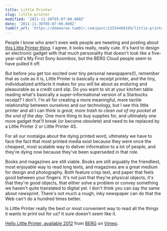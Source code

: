 ```yaml
---
title: Little Printer
slug: little-printer
modified: '2011-11-30T05:07:00.000Z'
date: '2011-11-30T05:07:00.000Z'
tumblr_url: 'https://ddemaree.tumblr.com/post/13534480169/little-printer'
---
```

People I know who aren't even web people are tweeting and posting about [this Little Printer thing](http://bergcloud.com/2011/11/29/announcing-little-printer-and-berg-cloud/). I agree, it looks really, really cute. It's hard to design an electronic gadget with that much personality that doesn't look like a five-year-old's My First Sony boombox, but the BERG Cloud people seem to have pulled it off.

But before you get too excited over tiny personal newspapers(!), remember that as cute as it is, Little Printer is basically a receipt printer, and the tiny, individualized artifacts it makes for you will be about as enduring and pleasurable as a credit card slip. Do you want to sit at your kitchen table reading what's basically a super-informational version of a Starbucks receipt? I don't. I'm all for creating a more meaningful, more tactile relationship between ourselves and our technology, but I see this little printer and all I can think is _great, more trash to clean out of my pocket at the end of the day_. One more thing to buy supplies for, and ultimately one more gadget that'll break (or become obsolete) and need to be replaced by a Little Printer 2 or Little Printer 4S.

For all our nostalgia about the dying printed word, ultimately we have to face the fact that most printed media exist because they were once the cheapest, most scalable way to deliver information to a lot of people, and they're dying now because they've been superseded in that role.

Books and magazines are still viable. Books are still arguably the friendliest, most enjoyable way to read long texts, and magazines are a great medium for design and photography. Both feature crisp text, and paper that feels good between your fingers. It's not just that they're physical objects, it's that they're _good_ objects, that either solve a problem or convey something we haven't quite translated to digital yet. I don't think you can say the same about newsprint. There's not much a rough, inky newspaper can do that the Web can't do a hundred times better.

Is Little Printer really the best or most convenient way to read all the things it wants to print out for us? It sure doesn't seem like it.

[Hello Little Printer, available 2012](http://vimeo.com/32796535) from [BERG](http://vimeo.com/bergstudio) on [Vimeo](http://vimeo.com).
